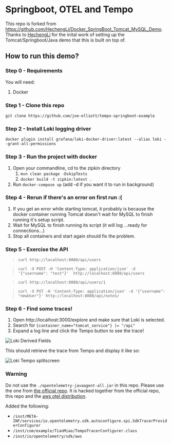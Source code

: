 # Springboot, OTEL and Tempo

This repo is forked from https://github.com/HechengLi/Docker_SpringBoot_Tomcat_MySQL_Demo.  Thanks to [HechengLi](https://github.com/HechengLi) for the inital work of setting up the Tomcat/Springboot/Java demo that this is built on top of.

## How to run this demo?

### Step 0 - Requirements
You will need:
1. Docker

### Step 1 - Clone this repo
`git clone https://github.com/joe-elliott/tempo-springboot-example`

### Step 2 - Install Loki logging driver
`docker plugin install grafana/loki-docker-driver:latest --alias loki --grant-all-permissions`

### Step 3 - Run the project with docker
1. Open your commandline, cd to the zipkin directory
   1. `mvn clean package -DskipTests`
   2. `docker build -t zipkin:latest .`
2. Run `docker-compose up` (add -d if you want it to run in background)

### Step 4 - Rerun if there's an error on first run :(
1. If you get an error while starting tomcat, it probably is because the docker container running Tomcat doesn't wait for MySQL to finish running it's setup script.
1. Wait for MySQL to finish running its script (it will log ...ready for connections...)
1. Stop all containers and start again should fix the problem.

### Step 5 - Exercise the API
> `curl http://localhost:8080/api/users`

> `curl -X POST -H 'Content-Type: application/json' -d '{"username": "test"}'  http://localhost:8080/api/users`

> `curl http://localhost:8080/api/users/1`

> `curl -X PUT -H 'Content-Type: application/json' -d '{"username": "newUser"}' http://localhost:8080/api/notes/`

### Step 6 - Find some traces!

1. Open http://localhost:3000/explore and make sure that Loki is selected.
1. Search for `{container_name="tomcat_service"} |= "/api"`
1. Expand a log line and click the Tempo button to see the trace!

![Loki Derived Fields](./loki.png)

This should retrieve the trace from Tempo and display it like so:

![Loki Tempo splitscreen](./tempo.png)

### Warning
Do not use the `./opentelemetry-javaagent-all.jar` in this repo. Please use the one from [the official repo](https://github.com/open-telemetry/opentelemetry-java-instrumentation).  It is hacked together from the official repo, this repo and the [aws otel distribution](http://github.com/aws-observability/aws-otel-java-instrumentation/).

Added the following:
- `/inst/META-INF/services/io.opentelemetry.sdk.autoconfigure.spi.SdkTracerProviderConfigurer`
- `/inst/com/example/TianMiao/TempoTracerConfigurer.class`
- `/inst/io/opentelemetry/sdk/aws`